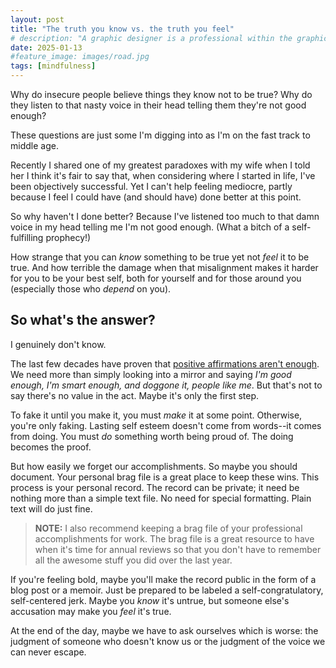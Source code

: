 ```yaml
---
layout: post
title: "The truth you know vs. the truth you feel"
# description: "A graphic designer is a professional within the graphic design and graphic arts industry."
date: 2025-01-13
#feature_image: images/road.jpg
tags: [mindfulness]
---
```


Why do insecure people believe things they know not to be true? Why do they listen to that nasty voice in their head telling them they're not good enough?

These questions are just some I'm digging into as I'm on the fast track to middle age. <!--more-->

Recently I shared one of my greatest paradoxes with my wife when I told her I think it's fair to say that, when considering where I started in life, I've been objectively successful. Yet I can't help feeling mediocre, partly because I feel I could have (and should have) done better at this point.

So why haven't I done better? Because I've listened too much to that damn voice in my head telling me I'm not good enough. (What a bitch of a self-fulfilling prophecy!)

How strange that you can *know* something to be true yet not *feel* it to be true. And how terrible the damage when that misalignment makes it harder for you to be your best self, both for yourself and for those around you (especially those who *depend* on you).

## So what's the answer?
I genuinely don't know.

The last few decades have proven that [positive affirmations aren't enough](https://www.youtube.com/watch?v=6ldAQ6Rh5ZI). We need more than simply looking into a mirror and saying *I'm good enough, I'm smart enough, and doggone it, people like me*. But that's not to say there's no value in the act. Maybe it's only the first step.

To fake it until you make it, you must *make* it at some point. Otherwise, you're only faking. Lasting self esteem doesn't come from words--it comes from doing. You must *do* something worth being proud of. The doing becomes the proof.

But how easily we forget our accomplishments. So maybe you should document. Your personal brag file is a great place to keep these wins. This process is your personal record. The record can be private; it need be nothing more than a simple text file. No need for special formatting. Plain text will do just fine.

> **NOTE:** I also recommend keeping a brag file of your professional accomplishments for work. The brag file is a great resource to have when it's time for annual reviews so that you don't have to remember all the awesome stuff you did over the last year.

If you're feeling bold, maybe you'll make the record public in the form of a blog post or a memoir. Just be prepared to be labeled a self-congratulatory, self-centered jerk. Maybe you *know* it's untrue, but someone else's accusation may make you *feel* it's true.

At the end of the day, maybe we have to ask ourselves which is worse: the judgment of someone who doesn't know us or the judgment of the voice we can never escape.
